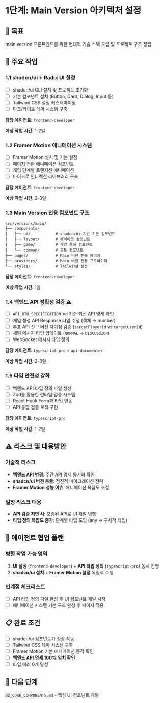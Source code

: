 # 1단계: Main Version 아키텍처 설정

## 🎯 목표
main version 프론트엔드를 위한 현대적 기술 스택 도입 및 프로젝트 구조 정립

## 🔧 주요 작업

### 1.1 shadcn/ui + Radix UI 설정
- [ ] shadcn/ui CLI 설치 및 프로젝트 초기화
- [ ] 기본 컴포넌트 설치 (Button, Card, Dialog, Input 등)
- [ ] Tailwind CSS 설정 커스터마이징
- [ ] 다크/라이트 테마 시스템 구축

**담당 에이전트**: `frontend-developer`

**예상 작업 시간**: 1-2일

### 1.2 Framer Motion 애니메이션 시스템
- [ ] Framer Motion 설치 및 기본 설정
- [ ] 페이지 전환 애니메이션 컴포넌트
- [ ] 게임 단계별 트랜지션 애니메이션
- [ ] 마이크로 인터랙션 라이브러리 구축

**담당 에이전트**: `frontend-developer`

**예상 작업 시간**: 2-3일

### 1.3 Main Version 전용 컴포넌트 구조
```
src/versions/main/
├── components/
│   ├── ui/           # shadcn/ui 기반 기본 컴포넌트
│   ├── layout/       # 레이아웃 컴포넌트
│   ├── game/         # 게임 특화 컴포넌트
│   └── common/       # 공통 컴포넌트
├── pages/            # Main 버전 전용 페이지
├── providers/        # Main 버전 전용 프로바이더
└── styles/           # Tailwind 설정
```

**담당 에이전트**: `frontend-developer`

**예상 작업 시간**: 1일

### 1.4 백엔드 API 정확성 검증 ⚠️
- [ ] `API_DTO_SPECIFICATION.md` 기준 최신 API 명세 확인
- [ ] 게임 생성 API Response 타입 수정 (객체 → number)
- [ ] 투표 API 신구 버전 차이점 검증 (`targetPlayerId` vs `targetUserId`)
- [ ] 채팅 메시지 타입 업데이트 (`NORMAL` → `DISCUSSION`)
- [ ] WebSocket 메시지 타입 정의

**담당 에이전트**: `typescript-pro` + `api-documenter`

**예상 작업 시간**: 2-3일

### 1.5 타입 안전성 강화
- [ ] 백엔드 API 타입 정의 파일 생성
- [ ] Zod를 활용한 런타임 검증 시스템
- [ ] React Hook Form과 타입 연동
- [ ] API 응답 검증 로직 구현

**담당 에이전트**: `typescript-pro`

**예상 작업 시간**: 1-2일

## ⚠️ 리스크 및 대응방안

### 기술적 리스크
- **백엔드 API 변경**: 주간 API 명세 동기화 확인
- **shadcn/ui 버전 충돌**: 점진적 마이그레이션 전략
- **Framer Motion 성능 이슈**: 애니메이션 복잡도 조절

### 일정 리스크 대응
- **API 검증 지연 시**: 모킹된 API로 UI 개발 병행
- **타입 정의 복잡도 증가**: 단계별 타입 도입 (any → 구체적 타입)

## 🤝 에이전트 협업 플랜

### 병렬 작업 가능 영역
1. **UI 설정** (`frontend-developer`) + **API 타입 정의** (`typescript-pro`) 동시 진행
2. **shadcn/ui 설치** + **Framer Motion 설정** 독립적 수행

### 인계점 체크리스트
- [ ] API 타입 정의 파일 완성 후 UI 컴포넌트 개발 시작
- [ ] 애니메이션 시스템 기본 구조 완성 후 페이지 적용

## 📋 완료 조건
- [ ] shadcn/ui 컴포넌트가 정상 작동
- [ ] Tailwind CSS 테마 시스템 구축
- [ ] Framer Motion 기본 애니메이션 동작 확인
- [ ] **백엔드 API 명세 100% 일치 확인**
- [ ] 타입 에러 0개 달성

## 🔄 다음 단계
`02_CORE_COMPONENTS.md` - 핵심 UI 컴포넌트 개발
